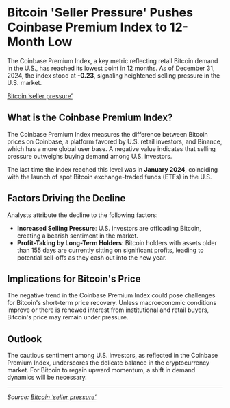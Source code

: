 # Bitcoin 'Seller Pressure' Pushes Coinbase Premium Index to 12-Month Low

The Coinbase Premium Index, a key metric reflecting retail Bitcoin demand in the U.S., has reached its lowest point in 12 months. As of December 31, 2024, the index stood at **-0.23**, signaling heightened selling pressure in the U.S. market.

[Bitcoin ’seller pressure’ ]([https://cointelegraph.com/news/bitcoin-sell-pressure-btc-price-coinbase-premium-index-low?utm_source=chatgpt.com](https://coinspredictions.com/bitcoin-seller-pressure-pushes-coinbase-premium-index-to-12-month-low/))

## What is the Coinbase Premium Index?

The Coinbase Premium Index measures the difference between Bitcoin prices on Coinbase, a platform favored by U.S. retail investors, and Binance, which has a more global user base. A negative value indicates that selling pressure outweighs buying demand among U.S. investors.

The last time the index reached this level was in **January 2024**, coinciding with the launch of spot Bitcoin exchange-traded funds (ETFs) in the U.S.

## Factors Driving the Decline

Analysts attribute the decline to the following factors:

- **Increased Selling Pressure**: U.S. investors are offloading Bitcoin, creating a bearish sentiment in the market.
- **Profit-Taking by Long-Term Holders**: Bitcoin holders with assets older than 155 days are currently sitting on significant profits, leading to potential sell-offs as they cash out into the new year.

## Implications for Bitcoin's Price

The negative trend in the Coinbase Premium Index could pose challenges for Bitcoin's short-term price recovery. Unless macroeconomic conditions improve or there is renewed interest from institutional and retail buyers, Bitcoin's price may remain under pressure.

## Outlook

The cautious sentiment among U.S. investors, as reflected in the Coinbase Premium Index, underscores the delicate balance in the cryptocurrency market. For Bitcoin to regain upward momentum, a shift in demand dynamics will be necessary.

---

*Source: [Bitcoin ’seller pressure’ ]([https://cointelegraph.com/news/bitcoin-sell-pressure-btc-price-coinbase-premium-index-low?utm_source=chatgpt.com](https://coinspredictions.com/bitcoin-seller-pressure-pushes-coinbase-premium-index-to-12-month-low/))*
